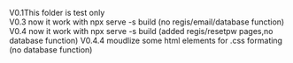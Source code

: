 V0.1This folder is test only  
V0.3 now it work with npx serve -s build (no regis/email/database function)   
V0.4 now it work with npx serve -s build (added regis/resetpw pages,no database function)
V0.4.4 moudlize some html elements for .css formating (no database function)
